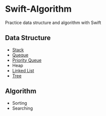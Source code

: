 # Swift-Algorithm
Practice data structure and algorithm with Swift

## Data Structure

  * [Stack](./Data%20Structure/Stack)
  * [Queque](./Data%20Structure/Queque)
  * [Priority Queue](./Data%20Structure/Priority%20Queue)
  * Heap
  * [Linked List](./Data%20Structure/Linked%20List)
  * [Tree](./Data%20Structure/Tree)

## Algorithm

  * Sorting
  * Searching
